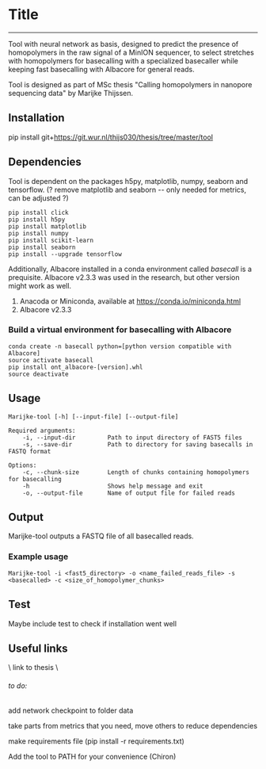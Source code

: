 # Title
-------------------------------------------------------------------------------
Tool with neural network as basis, designed to predict the presence of homopolymers
in the raw signal of a MinION sequencer, to select stretches with homopolymers for
basecalling with a specialized basecaller while keeping fast basecalling with Albacore for
general reads.

Tool is designed as part of MSc thesis "Calling homopolymers in nanopore sequencing data"
by Marijke Thijssen.


## Installation
pip install git+https://git.wur.nl/thijs030/thesis/tree/master/tool

## Dependencies
Tool is dependent on the packages h5py, matplotlib, numpy, seaborn and tensorflow.
(? remove matplotlib and seaborn -- only needed for metrics, can be adjusted ?)

`pip install click` <br />
`pip install h5py`  <br />
`pip install matplotlib`  <br />
`pip install numpy`  <br />
`pip install scikit-learn` <br />
`pip install seaborn`  <br />
`pip install --upgrade tensorflow`

Additionally, Albacore installed in a conda environment called *basecall* is a prequisite. Albacore v2.3.3
was used in the research, but other version might work as well.
1. Anacoda or Miniconda, available at https://conda.io/miniconda.html
2. Albacore v2.3.3

### Build a virtual environment for basecalling with Albacore
`conda create -n basecall python=[python version compatible with Albacore]`  <br />
`source activate basecall` <br />
`pip install ont_albacore-[version].whl` <br />
`source deactivate`


## Usage
```
Marijke-tool [-h] [--input-file] [--output-file]

Required arguments:
    -i, --input-dir         Path to input directory of FAST5 files
    -s, --save-dir          Path to directory for saving basecalls in FASTQ format
    
Options:
    -c, --chunk-size        Length of chunks containing homopolymers for basecalling
    -h                      Shows help message and exit
    -o, --output-file       Name of output file for failed reads
```


## Output 
Marijke-tool outputs a FASTQ file of all basecalled reads.

### Example usage
`Marijke-tool -i <fast5_directory> -o <name_failed_reads_file> -s <basecalled> -c <size_of_homopolymer_chunks>`

## Test
Maybe include test to check if installation went well

## Useful links
\ link to thesis \



###### to do:
add network checkpoint to folder data

take parts from metrics that you need, move others to reduce dependencies

make requirements file (pip install -r requirements.txt)

Add the tool to PATH for your convenience (Chiron)
